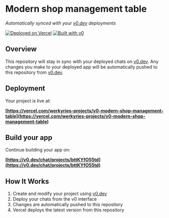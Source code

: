 # Modern shop management table

*Automatically synced with your [v0.dev](https://v0.dev) deployments*

[![Deployed on Vercel](https://img.shields.io/badge/Deployed%20on-Vercel-black?style=for-the-badge&logo=vercel)](https://vercel.com/werkyries-projects/v0-modern-shop-management-table)
[![Built with v0](https://img.shields.io/badge/Built%20with-v0.dev-black?style=for-the-badge)](https://v0.dev/chat/projects/bttKYfO55td)

## Overview

This repository will stay in sync with your deployed chats on [v0.dev](https://v0.dev).
Any changes you make to your deployed app will be automatically pushed to this repository from [v0.dev](https://v0.dev).

## Deployment

Your project is live at:

**[https://vercel.com/werkyries-projects/v0-modern-shop-management-table](https://vercel.com/werkyries-projects/v0-modern-shop-management-table)**

## Build your app

Continue building your app on:

**[https://v0.dev/chat/projects/bttKYfO55td](https://v0.dev/chat/projects/bttKYfO55td)**

## How It Works

1. Create and modify your project using [v0.dev](https://v0.dev)
2. Deploy your chats from the v0 interface
3. Changes are automatically pushed to this repository
4. Vercel deploys the latest version from this repository
